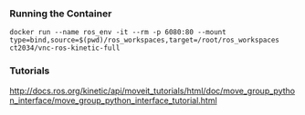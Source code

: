 ### Running the Container

```
docker run --name ros_env -it --rm -p 6080:80 --mount type=bind,source=$(pwd)/ros_workspaces,target=/root/ros_workspaces ct2034/vnc-ros-kinetic-full
```

### Tutorials
http://docs.ros.org/kinetic/api/moveit_tutorials/html/doc/move_group_python_interface/move_group_python_interface_tutorial.html
